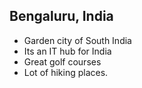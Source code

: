 ## Bengaluru, India 

- Garden city of South India 
- Its an IT hub for India
- Great golf courses 
- Lot of hiking places.
